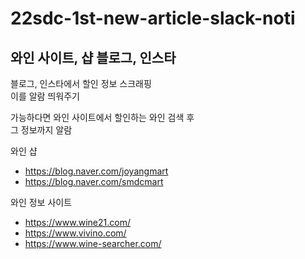 # 22sdc-1st-new-article-slack-noti

## 와인 사이트, 샵 블로그, 인스타 

블로그, 인스타에서 할인 정보 스크래핑  
이를 알람 띄워주기  

가능하다면 와인 사이트에서 할인하는 와인 검색 후  
그 정보까지 알람

와인 샵
- https://blog.naver.com/joyangmart
- https://blog.naver.com/smdcmart  

와인 정보 사이트  
- https://www.wine21.com/
- https://www.vivino.com/
- https://www.wine-searcher.com/

